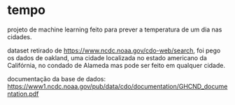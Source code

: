 # tempo

projeto de machine learning feito para prever a temperatura de um dia nas cidades.


dataset retirado de https://www.ncdc.noaa.gov/cdo-web/search, foi pego os dados de oakland, uma cidade localizada no estado americano da Califórnia, no condado de Alameda mas pode ser feito em qualquer cidade.

documentação da base de dados: https://www1.ncdc.noaa.gov/pub/data/cdo/documentation/GHCND_documentation.pdf
